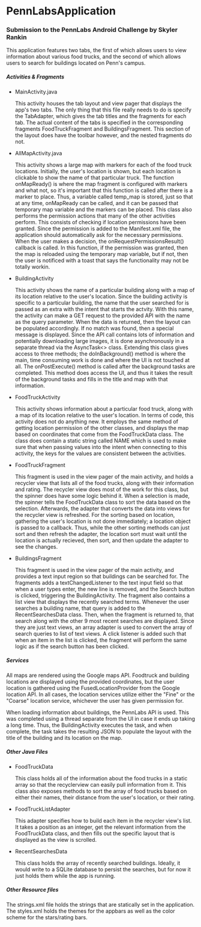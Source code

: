 # PennLabsApplication
### Submission to the PennLabs Android Challenge by Skyler Rankin
This application features two tabs, the first of which allows users to view information about various food trucks, and the second of which allows users to search for buildings located on Penn's campus.

##### Activities & Fragments
- MainActivity.java
    
    This activity houses the tab layout and view pager that displays the app's two tabs. The only thing that this file really needs to do is specify the TabAdapter, which gives the tab titles and the fragments for each tab. The actual content of the tabs is specified in the corresponding fragments FoodTruckFragment and BuildingsFragment. This section of the layout does have the toolbar however, and the nested fragments do not.
- AllMapActivity.java

    This activity shows a large map with markers for each of the food truck locations. Initially, the user's location is shown, but each location is clickable to show the name of that particular truck. The function onMapReady() is where the map fragment is configured with markers and what not, so it's important that this function is called after there is a marker to place. Thus, a variable called temp_map is stored, just so that at any time, onMapReady can be called, and it can be passed that temporary map variable and the markers can be placed. This class also performs the permission actions that many of the other activities perform. This consists of checking if location permissions have been granted. Since the permission is added to the Manifest.xml file, the application should automatically ask for the necessary permissions. When the user makes a decision, the onRequestPermissionsResult() callback is called. In this function, if the permission was granted, then the map is reloaded using the temporary map variable, but if not, then the user is notificed with a toast that says the functionality may not be totally workin. 
- BuildingActivity

  This activity shows the name of a particular building along with a map of its location relative to the user's location. Since the building activity is specific to a particular building, the name that the user searched for is passed as an extra with the intent that starts the actvity. With this name, the activity can make a GET request to the provided API with the name as the query parameter. When the data is returned, then the layout can be populated accordingly. If no match was found, then a special message is displayed. Since the API call contains lots of information and potentially downloading large images, it is done asynchronously in a separate thread via the AsyncTask<> class. Extending this class gives access to three methods; the doInBackground() method is where the main, time consuming work is done and where the UI is not touched at all. The onPostExecute() method is called after the background tasks are completed. This method does access the UI, and thus it takes the result of the background tasks and fills in the title and map with that information.
- FoodTruckActivity

  This activity shows information about a particular food truck, along with a map of its location relative to the user's location. In terms of code, this activity does not do anything new. It employs the same method of getting location permission of the other classes, and displays the map based on coordinates that come from the FoodTruckData class. The class does contain a static string called NAME which is used to make sure that when passing values into the intent when connecting to this activity, the keys for the values are consistent between the activities.
- FoodTruckFragment

  This fragment is used in the view pager of the main activity, and holds a recycler view that lists all of the food trucks, along with their information and rating. The recycler view does most of the work for this class, but the spinner does have some logic behind it. When a selection is made, the spinner tells the FoodTruckData class to sort the data based on the selection. Afterwards, the adapter that converts the data into views for the recycler view is refreshed. For the sorting based on location, gathering the user's location is not done immediately; a location object is passed to a callback. Thus, while the other sorting methods can just sort and then refresh the adapter, the location sort must wait until the location is actually recieved, then sort, and then update the adapter to see the changes.
- BuildingsFragment
  
  This fragment is used in the view pager of the main activity, and provides a text input region so that buildings can be searched for. The fragments adds a textChangedListener to the text input field so that when a user types enter, the new line is removed, and the Search button is clicked, triggering the BuildingActivity. The fragment also contains a list view that displays the recently searched terms. Whenever the user searches a building name, that query is added to the RecentSearchesData class. Then, when the fragment is returned to, that search along with the other 9 most recent searches are displayed. Since they are just text views, an array adapter is used to convert the array of search queries to list of text views. A click listener is added such that when an item in the list is clicked, the fragment will perform the same logic as if the search button has been clicked.

##### Services
All maps are rendered using the Google maps API. Foodtruck and building locations are displayed using the provided coordinates, but the user location is gathered using the FusedLocationProvider from the Google location API. In all cases, the location services utilize either the "Fine" or the "Coarse" location service, whichever the user has given permission for.

When loading information about buildings, the PennLabs API is used. This was completed using a thread separate from the UI in case it ends up taking a long time. Thus, the BuildingActivity executes the task, and when complete, the task takes the resulting JSON to populate the layout with the title of the building and its location on the map.

##### Other Java Files

- FoodTruckData
  
  This class holds all of the information about the food trucks in a static array so that the recyclerview can easily pull information from it. This class also exposes methods to sort the array of food trucks based on either their names, their distance from the user's location, or their rating.
- FoodTruckListAdapter
  
  This adapter specifies how to build each item in the recycler view's list. It takes a position as an integer, get the relevant information from the FoodTruckData class, and then fills out the specific layout that is displayed as the view is scrolled.

- RecentSearchesData

    This class holds the array of recently searched buildings. Ideally, it would write to a SQLite database to persist the searches, but for now it just holds them while the app is running. 

##### Other Resource files
The strings.xml file holds the strings that are statically set in the application. The styles.xml holds the themes for the appbars as well as the color scheme for the stars/rating bars.
